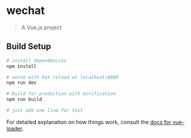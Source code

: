 # wechat

> A Vue.js project

## Build Setup

``` bash
# install dependencies
npm install

# serve with hot reload at localhost:8080
npm run dev

# build for production with minification
npm run build

# just add one line for test
```

For detailed explanation on how things work, consult the [docs for vue-loader](http://vuejs.github.io/vue-loader).
